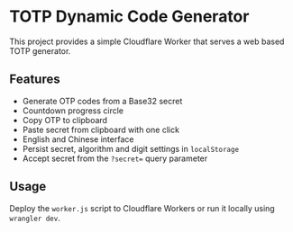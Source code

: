 # TOTP Dynamic Code Generator

This project provides a simple Cloudflare Worker that serves a web based TOTP generator.

## Features

- Generate OTP codes from a Base32 secret
- Countdown progress circle
- Copy OTP to clipboard
- Paste secret from clipboard with one click
- English and Chinese interface
- Persist secret, algorithm and digit settings in `localStorage`
- Accept secret from the `?secret=` query parameter

## Usage

Deploy the `worker.js` script to Cloudflare Workers or run it locally using `wrangler dev`.

